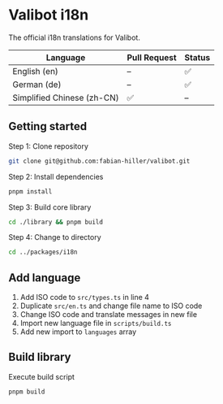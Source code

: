 # Valibot i18n

The official i18n translations for Valibot.

| Language                   | Pull Request | Status |
| -------------------------- | ------------ | ------ |
| English (en)               | –            | ✅     |
| German (de)                | –            | ✅     |
| Simplified Chinese (zh-CN) | ✅           | –      |

## Getting started

Step 1: Clone repository

```bash
git clone git@github.com:fabian-hiller/valibot.git
```

Step 2: Install dependencies

```bash
pnpm install
```

Step 3: Build core library

```bash
cd ./library && pnpm build
```

Step 4: Change to directory

```bash
cd ../packages/i18n
```

## Add language

1. Add ISO code to `src/types.ts` in line 4
2. Duplicate `src/en.ts` and change file name to ISO code
3. Change ISO code and translate messages in new file
4. Import new language file in `scripts/build.ts`
5. Add new import to `languages` array

## Build library

Execute build script

```bash
pnpm build
```
